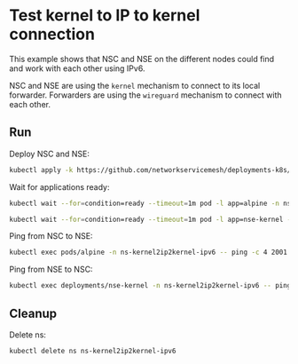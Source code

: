 # Test kernel to IP to kernel connection

This example shows that NSC and NSE on the different nodes could find and work with each other using IPv6.

NSC and NSE are using the `kernel` mechanism to connect to its local forwarder.
Forwarders are using the `wireguard` mechanism to connect with each other.

## Run

Deploy NSC and NSE:
```bash
kubectl apply -k https://github.com/networkservicemesh/deployments-k8s/examples/features/ipv6/Kernel2IP2Kernel_ipv6?ref=5ef63bbeda8df8a3a1e91f98d6b29c5930854719
```

Wait for applications ready:
```bash
kubectl wait --for=condition=ready --timeout=1m pod -l app=alpine -n ns-kernel2ip2kernel-ipv6
```
```bash
kubectl wait --for=condition=ready --timeout=1m pod -l app=nse-kernel -n ns-kernel2ip2kernel-ipv6
```

Ping from NSC to NSE:
```bash
kubectl exec pods/alpine -n ns-kernel2ip2kernel-ipv6 -- ping -c 4 2001:db8::
```

Ping from NSE to NSC:
```bash
kubectl exec deployments/nse-kernel -n ns-kernel2ip2kernel-ipv6 -- ping -c 4 2001:db8::1
```

## Cleanup

Delete ns:
```bash
kubectl delete ns ns-kernel2ip2kernel-ipv6
```
